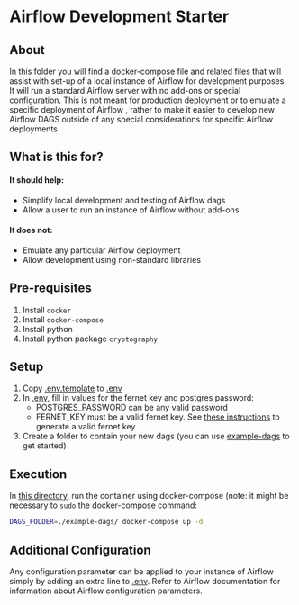 Airflow Development Starter
===

About
---

In this folder you will find a docker-compose file and related files that will assist with set-up of a local instance of
Airflow for development purposes. It will run a standard Airflow server with no add-ons or special configuration. This
is not meant for production deployment or to emulate a specific deployment of Airflow , rather to make it easier to
develop new Airflow DAGS outside of any special considerations for specific Airflow deployments.

What is this for?
---

#### It should help:
- Simplify local development and testing of Airflow dags
- Allow a user to run an instance of Airflow without add-ons

#### It does not:
- Emulate any particular Airflow deployment
- Allow development using non-standard libraries

Pre-requisites
---

1. Install `docker`
2. Install `docker-compose`
3. Install python
4. Install python package `cryptography`

Setup
---

1. Copy [.env.template]() to [.env]()
2. In [.env](), fill in values for the fernet key and postgres password:
      - POSTGRES_PASSWORD can be any valid password
      - FERNET_KEY must be a valid fernet key. See [these instructions](https://bcb.github.io/airflow/fernet-key)
        to generate a valid fernet key
3. Create a folder to contain your new dags (you can use [example-dags]() to get started)

Execution
---

In [this directory](.), run the container using docker-compose (note: it might be necessary to `sudo` the docker-compose
command:

```bash
DAGS_FOLDER=./example-dags/ docker-compose up -d
```

Additional Configuration
---

Any configuration parameter can be applied to your instance of Airflow simply by adding an extra line to [.env](). Refer
to Airflow documentation for information about Airflow configuration parameters.
